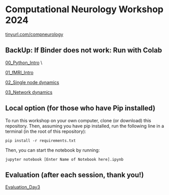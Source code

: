 # Computational Neurology Workshop 2024
[tinyurl.com/compneurology ](https://tinyurl.com/compneurology)

## BackUp: If Binder does not work: Run with Colab
[00_Python_Intro](https://colab.research.google.com/github/computational-neurology/workshop2024/blob/master/00_introduction_to_Python.ipynb)    \

[01_fMRI_Intro](https://colab.research.google.com/github/computational-neurology/workshop2024/blob/master/01_introduction_to_fMRI.ipynb)

[02_Single node dynamics](https://colab.research.google.com/github/computational-neurology/workshop2024/blob/master/02_single_node_dynamics.ipynb)

[03_Network dynamics](https://colab.research.google.com/github/computational-neurology/workshop2024/blob/master/03_network.ipynb)

## Local option (for those who have Pip installed)
To run this workshop on your own computer, clone (or download) this repository. Then, assuming you have pip installed, run the following line in a terminal (in the root of this repository):

```
pip install -r requirements.txt
```

Then, you can start the notebook by running:

```
jupyter notebook [Enter Name of Notebook here].ipynb
```
## Evaluation (after each session, thank you!)
[Evaluation_Day3](https://cryptpad.digitalcourage.de/form/#/2/form/view/Lj9w2LTwjBIYGQ3Q2m0KZJ4jmX9Zj+9HyK-ZepjkaCE/)
